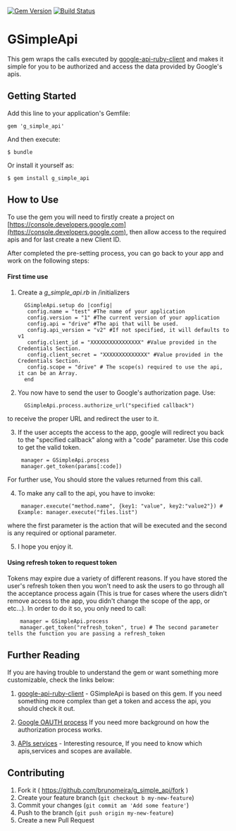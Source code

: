 [![Gem Version](https://badge.fury.io/rb/g_simple_api.svg)](http://badge.fury.io/rb/g_simple_api)
[![Build Status](https://travis-ci.org/brunomeira/g_simple_api.svg)](https://travis-ci.org/brunomeira/g_simple_api)

# GSimpleApi

This gem wraps the calls executed by [google-api-ruby-client](https://github.com/google/google-api-ruby-client)
and makes it simple for you to be authorized and access the data provided by Google's apis.

## Getting Started

Add this line to your application's Gemfile:

    gem 'g_simple_api'

And then execute:

    $ bundle

Or install it yourself as:

    $ gem install g_simple_api

## How to Use

To use the gem you will need to firstly create a project on [https://console.developers.google.com](https://console.developers.google.com), then allow access to the required apis and for last create a new Client ID.

After completed the pre-setting process, you can go back to your app and work on the following steps:

#### First time use
1. Create a *g_simple_api.rb* in /initializers

         GSimpleApi.setup do |config|
          config.name = "test" #The name of your application
          config.version = "1" #The current version of your application
          config.api = "drive" #The api that will be used.
          config.api_version = "v2" #If not specified, it will defaults to v1
          config.client_id = "XXXXXXXXXXXXXXXX" #Value provided in the Credentials Section.
          config.client_secret = "XXXXXXXXXXXXXX" #Value provided in the Credentials Section.
          config.scope = "drive" # The scope(s) required to use the api, it can be an Array.
         end

2. You now have to send the user to Google's authorization page. Use:

         GSimpleApi.process.authorize_url("specified callback")

to receive the proper URL and redirect the user to it.

3. If the user accepts the access to the app, google will redirect you back to the "specified callback" along with a "code" parameter. Use this code to get the valid token.

        manager = GSimpleApi.process
        manager.get_token(params[:code])
For further use, You should store the values returned from this call.

4. To make any call to the api, you have to invoke:

        manager.execute("method.name", {key1: "value", key2:"value2"}) # Example: manager.execute("files.list")
where the first parameter is the action that will be executed and the second is any required or optional parameter.

5. I hope you enjoy it.

#### Using refresh token to request token

Tokens may expire due a variety of different reasons. If you have stored the user's refresh token then you won't need to ask
the users to go through all the acceptance process again (This is true for cases where the users didn't remove access to the app, you didn't change the scope of the app, or etc...). In order to do it so, you only need to call:

        manager = GSimpleApi.process
        manager.get_token("refresh_token", true) # The second parameter tells the function you are passing a refresh_token

## Further Reading
If you are having trouble to understand the gem or want something more customizable, check the links below:

1. [google-api-ruby-client](https://github.com/google/google-api-ruby-client) - GSimpleApi is based on this gem. If you need something more complex than get a token and access the api, you should check it out.

2. [Google OAUTH process](https://developers.google.com/accounts/docs/OAuth2WebServer)  If you need more background on how the authorization process works.

3. [APIs services](https://developers.google.com/apis-explorer) - Interesting resource, If you need to know which apis,services and scopes are available.

## Contributing

1. Fork it ( https://github.com/brunomeira/g_simple_api/fork )
2. Create your feature branch (`git checkout b my-new-feature`)
3. Commit your changes (`git commit am 'Add some feature'`)
4. Push to the branch (`git push origin my-new-feature`)
5. Create a new Pull Request
